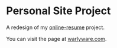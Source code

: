 # Personal Site Project

A redesign of my [online-resume](https://github.com/warlyware/online-resume) project.

You can visit the page at [warlyware.com](http://www.warlyware.com).
